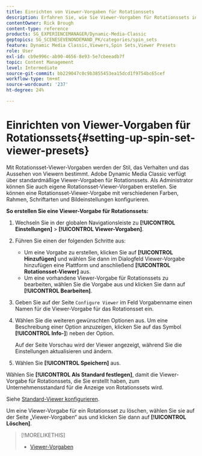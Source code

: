 ```yaml
---
title: Einrichten von Viewer-Vorgaben für Rotationssets
description: Erfahren Sie, wie Sie Viewer-Vorgaben für Rotationssets in Adobe Dynamic Media Classic einrichten.
contentOwner: Rick Brough
content-type: reference
products: SG_EXPERIENCEMANAGER/Dynamic-Media-Classic
geptopics: SG_SCENESEVENONDEMAND_PK/categories/spin_sets
feature: Dynamic Media Classic,Viewers,Spin Sets,Viewer Presets
role: User
exl-id: cb9e996c-ab90-4656-8e93-5e7cbeeadb7f
topic: Content Management
level: Intermediate
source-git-commit: bb229047c0c9b3855453ea15dcd1f9754bc65cef
workflow-type: tm+mt
source-wordcount: '237'
ht-degree: 24%

---
```


# Einrichten von Viewer-Vorgaben für Rotationssets{#setting-up-spin-set-viewer-presets}

Mit Rotationsset-Viewer-Vorgaben werden der Stil, das Verhalten und das Aussehen von Viewern bestimmt. Adobe Dynamic Media Classic verfügt über standardmäßige Viewer-Vorgaben für Rotationssets. Als Administrator können Sie auch eigene Rotationsset-Viewer-Vorgaben erstellen. Sie können eine Rotationsset-Viewer-Vorgabe mit verschiedenen Farben, Rahmen, Schriftarten und Bildeinstellungen konfigurieren.

**So erstellen Sie eine Viewer-Vorgabe für Rotationssets:**

1. Wechseln Sie in der globalen Navigationsleiste zu **[!UICONTROL Einstellungen]** > **[!UICONTROL Viewer-Vorgaben]**.
1. Führen Sie einen der folgenden Schritte aus:

   * Um eine Vorgabe zu erstellen, klicken Sie auf **[!UICONTROL Hinzufügen]** und wählen Sie dann im Dialogfeld Viewer-Vorgabe hinzufügen eine Plattform und anschließend **[!UICONTROL Rotationsset-Viewer]** aus.
   * Um eine vorhandene Viewer-Vorgabe für Rotationssets zu bearbeiten, wählen Sie die Vorgabe aus und klicken Sie dann auf **[!UICONTROL Bearbeiten]**.

1. Geben Sie auf der Seite `Configure Viewer` im Feld Vorgabenname einen Namen für die Viewer-Vorgabe für das Rotationsset ein.
1. Wählen Sie die weiteren gewünschten Optionen aus. Um eine Beschreibung einer Option anzuzeigen, klicken Sie auf das Symbol **[!UICONTROL Info-]**) neben der Option.

   Auf der Seite Vorschau wird der Viewer angezeigt, während Sie die Einstellungen aktualisieren und ändern.

1. Wählen Sie **[!UICONTROL Speichern]** aus.

Wählen Sie **[!UICONTROL Als Standard festlegen]**, damit die Viewer-Vorgabe für Rotationssets, die Sie erstellt haben, zum Unternehmensstandard für die Anzeige von Rotationssets wird.

Siehe [Standard-Viewer konfigurieren](application-setup.md#configuring_default_viewers).

Um eine Viewer-Vorgabe für ein Rotationsset zu löschen, wählen Sie sie auf der Seite „Viewer-Vorgaben“ aus und klicken Sie dann auf **[!UICONTROL Löschen]**.

>[!MORELIKETHIS]
>
>* [Viewer-Vorgaben](application-setup.md#viewer_presets)
